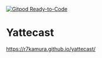 [![Gitpod Ready-to-Code](https://img.shields.io/badge/Gitpod-Ready--to--Code-blue?logo=gitpod)](https://gitpod.io/#https://github.com/r7kamura/yattecast) 

# Yattecast

https://r7kamura.github.io/yattecast/
